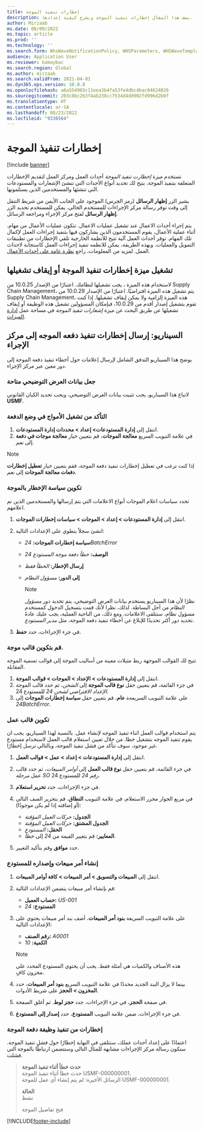 ```yaml
---
title: إخطارات تنفيذ الموجة
description: يصف هذا المقال إخطارات تنفيذ الموجة ويشرح كيفية إعدادها.
author: Mirzaab
ms.date: 08/09/2022
ms.topic: article
ms.prod: ''
ms.technology: ''
ms.search.form: WhsWaveNotificationPolicy, WHSParameters, WHSWaveTemplateTable, BusinessEventsWorkspace
audience: Application User
ms.reviewer: kamaybac
ms.search.region: Global
ms.author: mirzaab
ms.search.validFrom: 2021-04-01
ms.dyn365.ops.version: 10.0.0
ms.openlocfilehash: a6a554965c11eea3b4fa53fe4dbc4bac04624026
ms.sourcegitcommit: 203c8bc263f4ab238cc7534d4dd902fd996d2b0f
ms.translationtype: HT
ms.contentlocale: ar-SA
ms.lasthandoff: 08/23/2022
ms.locfileid: "9336564"
---
```

# <a name="wave-execution-notifications"></a>إخطارات تنفيذ الموجة

[!include [banner](../includes/banner.md)]

تستخدم ميزة *إخطارت تنفيذ الموجة* أحداث العمل ومركز العمل لتقديم الإخطارات المتعلقة بتنفيذ الموجة. يتيح لك تحديد أنواع الأحداث التي تنشئ الإشعارات والمستودعات التي تنشئها والمستخدمين الذين يستلمونها.

يشير الزر **إظهار الرسائل** (رمز الجرس) الموجود على الجانب الأيمن من شريط التنقل إلى وقت توفر رسالة مركز الإجراءات للمستخدم الحالي. يمكن للمستخدم تحديد الزر **إظهار الرسائل** لفتح مركز الإجراء ومراجعه الرسائل.

يتم إجراء أحداث الاعمال عند تشغيل عمليات الاعمال. تتكون عمليات الأعمال من مهام. أثناء عملية الأعمال، يقوم المستخدمون الذين يشاركون فيها بتنفيذ إجراءات العمل لإكمال تلك المهام. توفر أحداث العمل آلية تتيح للأنظمة الخارجية تلقي الإخطارات من تطبيقات التمويل والعمليات. وبهذه الطريقة، يمكن للانظمه تنفيذ إجراءات العمل كاستجابة لاحداث العمل. لمزيد من المعلومات، راجع [نظرة عامة على أحداث الأعمال](../../fin-ops-core/dev-itpro/business-events/home-page.md).

## <a name="turn-the-wave-execution-notifications-feature-on-or-off"></a>تشغيل ميزة إخطارات تنفيذ الموجة‬ أو إيقاف تشغيلها

لاستخدام هذه الميزة ، يجب تشغيلها لنظامك. اعتبارًا من الإصدار 10.0.25 من Supply Chain Management، يتم تشغيل هذه الميزة افتراضيًا. اعتبارًا من الإصدار 10.0.29 من Supply Chain Management، هذه الميزة إلزامية ولا يمكن إيقاف تشغيلها. إذا كنت تقوم بتشغيل إصدار أقدم من 10.0.29، فبإمكان المسؤولين تشغيل هذه الوظيفة أو إيقاف تشغيلها عن طريق البحث عن ميزة *إشعارات تنفيذ الموجة* في مساحة عمل [إدارة الميزات](../../fin-ops-core/fin-ops/get-started/feature-management/feature-management-overview.md).

## <a name="scenario-send-wave-batch-execution-notifications-to-the-action-center"></a>السيناريو: إرسال إخطارات تنفيذ دفعه الموجه إلى مركز الإجراء

يوضح هذا السيناريو التدفق الشامل لإرسال إعلامات حول أخطاء تنفيذ دفعة الموجة إلى دور معين عبر مركز الإجراء.

### <a name="make-demo-data-available"></a>جعل بيانات العرض التوضيحي متاحة

لاتباع هذا السيناريو، يجب تثبيت بيانات العرض التوضيحي، ويجب تحديد الكيان القانوني **USMF‎**.

### <a name="make-sure-that-waves-are-run-in-batch-mode"></a>التأكد من تشغيل الأمواج في وضع الدفعة

1. انتقل إلى **إدارة المستودعات‬\> إعداد‬ \> محددات إدارة المستودعات**.
1. في علامة التبويب السريع **معالجة الموجات**، قم بتعيين خيار **معالجة موجات في دفعة** إلى *نعم*.

> [!NOTE]
> إذا كنت ترغب في تعطيل إخطارات تنفيذ دفعة الموجة، فقم بتعيين خيار **تعطيل إخطارات دفعات معالجة الموجات** إلى *نعم*.

### <a name="configure-a-wave-notification-policy"></a>تكوين سياسة الإخطار بالموجة

تحدد سياسات اعلام الموجات أنواع الاعلامات التي يتم إرسالها والمستخدمين الذين تم اعلامهم.

1. انتقل إلى **إدارة المستودعات \> إعداد \> الموجات \> سياسات إخطارات الموجات**.
1. انشئ سجلاً ينطوي على الإعدادات التالية:

    - **سياسة إخطارات الموجات:** *24BatchError*
    - **الوصف:** *خطأ دفعة موجة المستودع 24*
    - **إرسال الإخطار:** *الخطأ فقط*
    - **إلى الدور:** *مسؤول النظام*

        > [!NOTE]
        > نظرًا لأن هذا السيناريو يستخدم بيانات العرض التوضيحي، يتم تحديد دور *مسؤول النظام* من أجل البساطة. لذلك، نظرا لأنك قمت بتسجيل الدخول كمستخدم مسؤول نظام، ستتلقى الاعلامات. ومع ذلك، من الناحية العملية، يجب عليك عادةً تحديد دور أكثر تحديدًا للإبلاغ عن أخطاء تنفيذ دفعة الموجة، مثل *مدير المستودع*.

1. في جزء الإجراءات، حدد **حفظ**.

### <a name="configure-a-wave-template"></a>قم بتكوين قالب موجة.

تتيح لك القوالب الموجهة ربط مثيلات معينة من أساليب الموجة إلى قوالب تسمية الموجة المقابلة.

1. انتقل إلى **إدارة المستودعات \> الإعداد \> الموجات \> قوالب الموجة**.
1. في جزء القائمة، قم بتعيين حقل **نوع قالب الموجة** إلى *الشحن*، ثم حدد قالب الموجة *الإعداد الافتراضي لشحن 24* للمستودع 24.
1. على علامة التبويب السريعةة **عام**، قم بتعيين حقل **سياسة إخطارات الموجات** إلى *24BatchError*.

### <a name="configure-a-work-template"></a>تكوين قالب عمل

يتم استخدام قوالب العمل اثناء تنفيذ الموجه لإنشاء عمل. بالنسبة لهذا السيناريو، يجب ان يقوم تنفيذ الموجه بتشغيل خطا. من خلال تعيين استعلام قالب العمل لاستخدام مستودع غير موجود، سوف تتأكد من فشل تنفيذ الموجة، وبالتالي ترسل إخطارًا.

1. انتقل إلى **إدارة المستودعات \> إعداد \> عمل \> قوالب العمل**.
1. في جزء القائمة، قم بتعيين حقل **نوع قالب العمل** إلى *أوامر المبيعات*، ثم حدد قالب عمل *مرحلة SO رقم 24* للمستودع 24.
1. في جزء الإجراءات، حدد **تحرير استعلام**.
1. في مربع الحوار محرر الاستعلام، في علامة التبويب **النطاق**، قم بتحرير الصف التالي (أو إضافته إذا لم يكن موجودًا):

    - **الجدول:** *حركات العمل المؤقتة*
    - **الجدول المشتق:** *حركات العمل المؤقتة*
    - **الحقل:** *المستودع*
    - **المعايير:** قم بتغيير القيمة من *24* إلى *خطأ*.

1. حدد **موافق** وقم بتأكيد التغيير.

### <a name="create-a-sales-order-and-release-it-to-the-warehouse"></a>إنشاء أمر مبيعات وإصداره للمستودع

1. انتقل إلى **المبيعات والتسويق \> أمر المبيعات \> كافة أوامر المبيعات‬**.
1. قم بإنشاء أمر مبيعات يتضمن الإعدادات التالية:

    - **حساب العميل:** *US-001*
    - **المستودع:** *24*

1. على علامة التبويب السريعة **بنود أمر المبيعات**، أضف بند أمر مبيعات يحتوي على الإعدادات التالية:

    - **رقم الصنف:** *A0001*
    - **الكمية:** *10*

    > [!NOTE]
    > هذه الأصناف والكميات هي أمثلة فقط. يجب أن يحتوي المستودع المحدد على مخزون كافٍ.

1. بينما لا يزال البند الجديد محددًا في علامة التبويب السريع **بنود أمر المبيعات**، حدد **المخزون \> الحجز** على شريط الأدوات.
1. في صفحة **الحجز**، في جزء الإجراءات، حدد **حجز لوط**. ثم أغلق الصفحة.
1. في جزء الإجراءات، ضمن علامة التبويب **المستودع**، حدد **إصدار إلى المستودع‬**.

### <a name="notifications-from-wave-batch-job-execution"></a>إخطارات من تنفيذ وظيفة دفعة الموجة

اعتمادًا على إعداد أحداث عملك، ستتلقى في النهاية إخطارًا حول فشل تنفيذ الموجة. ستكون رسالة مركز الإجراءات مشابهة للمثال التالي وستتضمن ارتباطًا بالموجة التي فشلت.

> **حدث خطأ أثناء تنفيذ الموجة**  
> حدث خطأ أثناء تنفيذ الموجة USMF-000000001.  
> الرسائل الأخيرة: لم يتم إنشاء أي عمل للموجة USMF-000000001.
>
> **الحالة**  
> نشط
>
> فتح تفاصيل الموجة

[!INCLUDE[footer-include](../../includes/footer-banner.md)]

